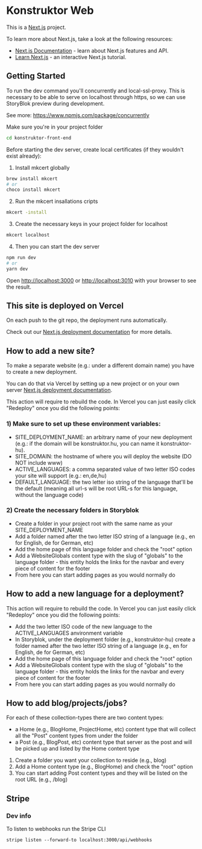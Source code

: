 # Konstruktor Web

This is a [Next.js](https://nextjs.org/) project.

To learn more about Next.js, take a look at the following resources:

- [Next.js Documentation](https://nextjs.org/docs) - learn about Next.js features and API.
- [Learn Next.js](https://nextjs.org/learn) - an interactive Next.js tutorial.

## Getting Started

To run the dev command you'll concurrently and local-ssl-proxy. This is necessary to be able to serve on localhost through https, so we can use StoryBlok preview during development.

See more: https://www.npmjs.com/package/concurrently

Make sure you're in your project folder

```bash
cd konstruktor-front-end
```

Before starting the dev server, create local certificates (if they wouldn't exist already):

1. Install mkcert globally

```bash
brew install mkcert
# or
choco install mkcert
```

2. Run the mkcert insallations cripts

```bash
mkcert -install
```

3. Create the necessary keys in your project folder for localhost

```bash
mkcert localhost
```

4. Then you can start the dev server

```bash
npm run dev
# or
yarn dev
```

Open [http://localhost:3000](http://localhost:3000) or [http://localhost:3010](http://localhost:3010) with your browser to see the result.

## This site is deployed on Vercel

On each push to the git repo, the deployment runs automatically.

Check out our [Next.js deployment documentation](https://nextjs.org/docs/deployment) for more details.

## How to add a new site?

To make a separate website (e.g.: under a different domain name) you have to create a new deployment.

You can do that via Vercel by setting up a new project or on your own server [Next.js deployment documentation](https://nextjs.org/docs/deployment).

This action will require to rebuild the code. In Vercel you can just easily click "Redeploy" once you did the following points:

### 1) Make sure to set up these environment variables:

- SITE_DEPLOYMENT_NAME: an arbitrary name of your new deployment (e.g.: if the domain will be konstruktor.hu, you can name it konstruktor-hu).
- SITE_DOMAIN: the hostname of where you will deploy the website (DO NOT include www)
- ACTIVE_LANGUAGES: a comma separated value of two letter ISO codes your site will support (e.g.: en,de,hu)
- DEFAULT_LANGUAGE: the two letter iso string of the language that'll be the default (meaning all url-s will be root URL-s for this language, without the language code)

### 2) Create the necessary folders in Storyblok

- Create a folder in your project root with the same name as your SITE_DEPLOYMENT_NAME
- Add a folder named after the two letter ISO string of a language (e.g., en for English, de for German, etc)
- Add the home page of this language folder and check the "root" option
- Add a WebsiteGlobals content type with the slug of "globals" to the language folder - this entity holds the links for the navbar and every piece of content for the footer
- From here you can start adding pages as you would normally do

## How to add a new language for a deployment?

This action will require to rebuild the code. In Vercel you can just easily click "Redeploy" once you did the following points:

- Add the two letter ISO code of the new language to the ACTIVE_LANGUAGES anvironment variable
- In Storyblok, under the deployment folder (e.g., konstruktor-hu) create a folder named after the two letter ISO string of a language (e.g., en for English, de for German, etc)
- Add the home page of this language folder and check the "root" option
- Add a WebsiteGlobals content type with the slug of "globals" to the language folder - this entity holds the links for the navbar and every piece of content for the footer
- From here you can start adding pages as you would normally do

## How to add blog/projects/jobs?

For each of these collection-types there are two content types:

- a Home (e.g., BlogHome, ProjectHome, etc) content type that will collect all the "Post" content types from under the folder
- a Post (e.g., BlogPost, etc) content type that server as the post and will be picked up and listed by the Home content type

1. Create a folder you want your collection to reside (e.g., blog)
2. Add a Home content type (e.g., BlogHome) and check the "root" option
3. You can start adding Post content types and they will be listed on the root URL (e.g., /blog)

## Stripe

### Dev info

To listen to webhooks run the Stripe CLI

`stripe listen --forward-to localhost:3000/api/webhooks`
